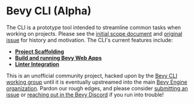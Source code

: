# Bevy CLI (Alpha)

The CLI is a prototype tool intended to streamline common tasks when working on projects. Please see the [initial scope document] and [original issue] for history and motivation. The CLI's current features include:

- [**Project Scaffolding**](scaffolding.md)
- [**Build and running Bevy Web Apps**](web.md)
- [**Linter Integration**](linter.md)

[initial scope document]: https://hackmd.io/cCHAfbtaSviU_MDnbNHKxg
[original issue]: https://github.com/bevyengine/bevy/issues/436

<div class="warning">

This is an unofficial community project, hacked upon by the [Bevy CLI working group] until it is eventually upstreamed into the main [Bevy Engine organization]. Pardon our rough edges, and please consider [submitting an issue] or [reaching out in the Bevy Discord] if you run into trouble!

[Bevy CLI working group]: https://discord.com/channels/691052431525675048/1278871953721262090
[Bevy Engine organization]: https://github.com/bevyengine
[submitting an issue]: https://github.com/TheBevyFlock/bevy_cli/issues
[reaching out in the Bevy Discord]: https://discord.gg/bevy

</div>
